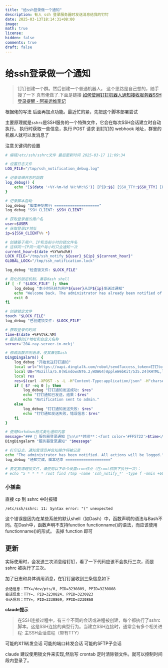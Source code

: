 ```yaml
---
title: "给ssh登录做一个通知"
description: 有人 ssh 登录服务器时发送消息给我的钉钉
date: 2025-03-13T18:14:31+08:00
image: 
math: true
license: 
hidden: false
comments: true
draft: false
---
```


# 给ssh登录做一个通知

>钉钉创建一个群。然后创建一个普通机器人。
>这个思路是自己想的，随手搜了一下 真有佬做了.下面是链接
>[如何使用钉钉机器人通知接收服务器SSH登录提醒 - 阿豪运维笔记](https://www.ahaoyw.com/article/843.html)

根据佬的写法 后面再加点功能。最近忙的紧，先把这个脚本部署尝试

主要原理就是`sshrc`是SSH服务的一个特殊文件，它会在每次SSH会话建立时自动执行。
执行时获取一些信息，执行 POST 请求 到钉钉的 webhook 地址，群里的机器人就可以发消息了

注意关键词的设置

```sh
# 编辑/etc/ssh/sshrc文件 最后更新时间 2025-03-17 11:09:34

# 设置日志文件
LOG_FILE="/tmp/ssh_notification_debug.log"

# 记录详细日志的函数
log_debug() {
    echo "[$(date '+%Y-%m-%d %H:%M:%S')] [PID:$$] [SSH_TTY:$SSH_TTY] [PPID:$PPID] $1" >> "$LOG_FILE"
}

# 记录脚本启动
log_debug "脚本开始执行 ===================="
log_debug "SSH_CLIENT: $SSH_CLIENT"

# 获取登录者的用户名
user=$USER
# 获取登录IP地址
ip=${SSH_CLIENT%% *}

# 创建基于用户、IP和当前小时的锁文件名
# 这样同一IP同一用户每小时只会通知一次
current_hour=$(date +%Y%m%d%H)
LOCK_FILE="/tmp/ssh_notify_${user}_${ip}_${current_hour}"
GLOBAL_LOCK="/tmp/ssh_notification.lock"

log_debug "检查锁文件: $LOCK_FILE"

# 简化的锁定机制，兼容dash shell
if [ -f "$LOCK_FILE" ]; then
    log_debug "本小时已经为用户${user}从IP${ip}发送过通知"
    echo "Welcome back. The administrator has already been notified of your login this hour."
    exit 0
fi

# 创建锁定文件
touch "$LOCK_FILE"
log_debug "已创建锁文件: $LOCK_FILE"

# 获取登录的时间
time=$(date +%F%t%k:%M)
# 服务器的IP地址和自定义名称
server='204-ray-server-in-mckj'

# 修改函数声明语法，使其兼容Dash
DingDingalarm() {
    log_debug "开始发送钉钉通知"
    local url="https://oapi.dingtalk.com/robot/send?access_token=钉钉token"
    local UA="Mozilla/5.0(WindowsNT6.2;WOW64)AppleWebKit/535.24(KHTML,likeGecko)Chrome/19.0.1055.1Safari/535.24"
    local res
    res=$(curl -XPOST -s -L -H"Content-Type:application/json" -H"charset:utf-8" "$url" -d "{\"msgtype\":\"markdown\",\"markdown\":{\"title\":\"$1\",\"text\":\"$2\"}}")
    if [ $? -eq 0 ]; then
        log_debug "钉钉通知发送成功: $res"
        echo "钉钉通知已发送，结果：$res"
        echo "Notification sent to admin."
    else
        log_debug "钉钉通知发送失败: $res"
        echo "钉钉通知发送失败，错误信息：$res"
    fi
}

# 使用Markdown格式美化通知内容
message="### 🔔 服务器登录通知 🔔\n\n**时间**：<font color='#FF5722'>$time</font>\n\n**服务器**：<font color='#2196F3'>$server</font>\n\n**用户**：<font color='#4CAF50'>$user</font>\n\n**来源IP**：<font color='#9C27B0'>$ip</font>\n\n**会话信息**：TTY=$SSH_TTY, PID=$$, PPID=$PPID\n\n> Please make sure to check if this login is expected."
DingDingalarm "服务器登录通知" "$message"

# 打印日志，通知管理员并告知操作将被记录
echo "The administrator has been notified. All actions will be logged."
log_debug "通知完成，脚本结束 ===================="

# 要定期清理锁文件，请使用以下命令设置cron作业（在root权限下执行一次）：
# echo "5 * * * * root find /tmp -name 'ssh_notify_*' -type f -mmin +60 -delete" > /etc/cron.d/clean_ssh_locks
```

### 小插曲

直接 cp 到 sshrc 中时报错

`/etc/ssh/sshrc: 11: Syntax error: "(" unexpected`

这个错误是因为在某些系统的默认shell（如Dash）中，函数声明的语法与Bash不同。在Dash中，函数声明不支持function functionname()的语法，而应该使用functionname()的形式。
去掉 function 即可


## 更新

实际使用时，会发送三次消息给钉钉，看了一下代码应该不会执行三次，而是 sshrc 被执行了三次。

加了日志和具体调用消息，在钉钉里收到三条信息如下

```
会话信息：TTY=/dev/pts/0, PID=3230809, PPID=3230808
会话信息：TTY=, PID=3230824, PPID=3230823
会话信息：TTY=, PID=3230869, PPID=3230868
```

**claude提示**
> 在SSH连接过程中，有三个不同的会话或进程被创建，每个都执行了sshrc脚本。这是SSH连接的典型行为。当建立SSH连接时，通常会有多个相关进程:
> 主SSH会话进程（带有TTY）

可能的X11转发会话
可能的端口转发会话
可能的SFTP子会话

claude 建议使用锁文件来实现,然后写 crontab 定时清除锁文件。就可以控制时间段内登录了。
